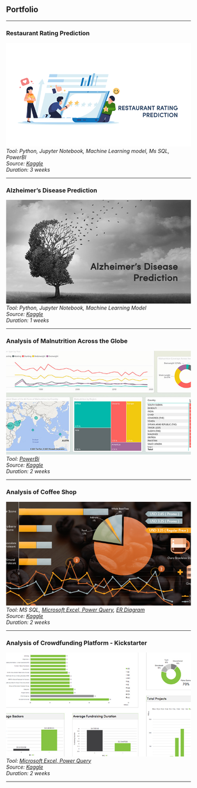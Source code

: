 ## Portfolio

---
### Restaurant Rating Prediction
[<img src="images/summative-project.png?raw=true"/>](/pdf/summative.pdf)
<em>Tool: Python, Jupyter Notebook, Machine Learning model, Ms SQL, PowerBI</em><br>
<em>Source: <a href="https://www.kaggle.com/himanshupoddar/zomato-bangalore-restaurants" target="_blank"> Kaggle </a></em><br>
<em>Duration: 3 weeks</em>

---
### Alzheimer’s Disease Prediction
[<img src="images/cap4-project.jpg?raw=true"/>](/pdf/capstone4.pdf)
<em>Tool: Python, Jupyter Notebook, Machine Learning Model</em><br>
<em>Source: <a href="https://www.kaggle.com/jboysen/mri-and-alzheimers" target="_blank"> Kaggle </a></em><br>
<em>Duration: 1 weeks</em>

---
### Analysis of Malnutrition Across the Globe
[<img src="images/cap3-project-1.jpg?raw=true"/>](/pdf/capstone3.pdf)
<em>Tool: <a href="https://app.powerbi.com/view?r=eyJrIjoiM2I2MGUxOWMtMDJkMi00YzA0LWEyMzctMWI1ODdkOTlkZTRiIiwidCI6ImM0YjZmMWI5LTY0ZDktNGFlZS04NmM5LWEzZTJjMTczODNiNiIsImMiOjEwfQ%3D%3D&pageName=ReportSectionf1b5cf7818d847b9963c" target="_blank"> PowerBi </a></em><br>
<em>Source: <a href="https://www.kaggle.com/ruchi798/malnutrition-across-the-globe" target="_blank"> Kaggle </a></em><br>
<em>Duration: 2 weeks</em>

---
### Analysis of Coffee Shop
<!-- <iframe src="https://onedrive.live.com/embed?cid=F945819FD9DA3A03&resid=F945819FD9DA3A03%21278&authkey=ADsEbdmNjGIg97s&em=2" width="100%" height="327" frameborder="0" scrolling="no"></iframe> -->
[<img src="images/cap2-project-1.jpg?raw=true"/>](/pdf/capstone2.pdf)
<em>Tool: MS SQL, <a href="https://1drv.ms/x/c/8fd1b7641c6fd233/EaCAS8FT2m5HmEXdyFS4FlQBMYzy5Wce9R70RuvvqKSSyg?e=S7Ybtk" target="_blank"> Microsoft Excel, Power Query</a>, <a href="https://www.lucidchart.com/pages/" target="_blank"> ER Diagram </a></em><br>
<em>Source: <a href="https://www.kaggle.com/ylchang/coffee-shop-sample-data-1113" target="_blank"> Kaggle </a></em><br>
<em>Duration: 2 weeks</em>

---
### Analysis of Crowdfunding Platform - Kickstarter
[<img src="images/cap1-project.jpg?raw=true"/>](/pdf/capstone1.pdf)
<em>Tool: <a href="https://onedrive.live.com/:x:/g/personal/8FD1B7641C6FD233/ER2KzNTeWiRNoHwqBnh-r_IBk5NdDxWvAVru8I0npeRKgw?resid=8FD1B7641C6FD233!sd4cc8a1d5ade4d24a07c2a06787eaff2&ithint=file%2Cxlsx&e=20NKeQ&migratedtospo=true&redeem=aHR0cHM6Ly8xZHJ2Lm1zL3gvYy84ZmQxYjc2NDFjNmZkMjMzL0VSMkt6TlRlV2lSTm9Id3FCbmgtcl9JQms1TmREeFd2QVZydThJMG5wZVJLZ3c_ZT0yME5LZVE" target="_blank"> Microsoft Excel, Power Query</a></em><br>
<em>Source: <a href="https://www.kaggle.com/codename007/funding-successful-projects" target="_blank"> Kaggle </a></em><br>
<em>Duration: 2 weeks</em>

<!-- ### Category Name 2

- [Project 1 Title](http://example.com/)
- [Project 2 Title](http://example.com/)
- [Project 3 Title](http://example.com/)
- [Project 4 Title](http://example.com/)
- [Project 5 Title](http://example.com/)

--- -->




---
<!-- <p style="font-size:11px">Page template forked from <a href="https://github.com/evanca/quick-portfolio">evanca</a></p> -->
<!-- Remove above link if you don't want to attibute -->
